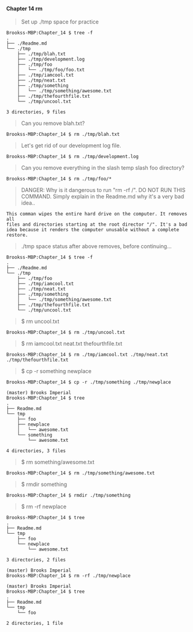 #### Chapter 14 rm

> Set up ./tmp space for practice

```
Brookss-MBP:Chapter_14 $ tree -f
.
├── ./Readme.md
└── ./tmp
    ├── ./tmp/blah.txt
    ├── ./tmp/development.log
    ├── ./tmp/foo
    │   └── ./tmp/foo/foo.txt
    ├── ./tmp/iamcool.txt
    ├── ./tmp/neat.txt
    ├── ./tmp/something
    │   └── ./tmp/something/awesome.txt
    ├── ./tmp/thefourthfile.txt
    └── ./tmp/uncool.txt

3 directories, 9 files
```

> Can you remove blah.txt?

```
Brookss-MBP:Chapter_14 $ rm ./tmp/blah.txt
```

> Let's get rid of our development log file.

```
Brookss-MBP:Chapter_14 $ rm ./tmp/development.log
```

> Can you remove everything in the slash temp slash foo directory?

```
Brookss-MBP:Chapter_14 $ rm ./tmp/foo/*
```

> DANGER: Why is it dangerous to run "rm -rf /". DO NOT RUN THIS COMMAND.
> Simply explain in the Readme.md why it's a very bad idea..

```
This comman wipes the entire hard drive on the computer. It removes all 
files and directories starting at the root director "/". It's a bad
idea because it renders the computer unusable without a complete restore.
```

> ./tmp space status after above removes, before continuing...

```
Brookss-MBP:Chapter_14 $ tree -f
.
├── ./Readme.md
└── ./tmp
    ├── ./tmp/foo
    ├── ./tmp/iamcool.txt
    ├── ./tmp/neat.txt
    ├── ./tmp/something
    │   └── ./tmp/something/awesome.txt
    ├── ./tmp/thefourthfile.txt
    └── ./tmp/uncool.txt
```    

> $ rm uncool.txt

```
Brookss-MBP:Chapter_14 $ rm ./tmp/uncool.txt
```

> $ rm iamcool.txt neat.txt thefourthfile.txt

```
Brookss-MBP:Chapter_14 $ rm ./tmp/iamcool.txt ./tmp/neat.txt ./tmp/thefourthfile.txt
```

> $ cp -r something newplace

```
Brookss-MBP:Chapter_14 $ cp -r ./tmp/something ./tmp/newplace

(master) Brooks Imperial
Brookss-MBP:Chapter_14 $ tree
.
├── Readme.md
└── tmp
    ├── foo
    ├── newplace
    │   └── awesome.txt
    └── something
        └── awesome.txt

4 directories, 3 files
```

> $ rm something/awesome.txt

```
Brookss-MBP:Chapter_14 $ rm ./tmp/something/awesome.txt
```

> $ rmdir something

```
Brookss-MBP:Chapter_14 $ rmdir ./tmp/something
```

> $ rm -rf newplace

```
Brookss-MBP:Chapter_14 $ tree
.
├── Readme.md
└── tmp
    ├── foo
    └── newplace
        └── awesome.txt

3 directories, 2 files

(master) Brooks Imperial
Brookss-MBP:Chapter_14 $ rm -rf ./tmp/newplace

(master) Brooks Imperial
Brookss-MBP:Chapter_14 $ tree
.
├── Readme.md
└── tmp
    └── foo

2 directories, 1 file
```
